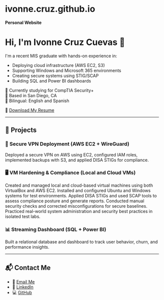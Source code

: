 # ivonne.cruz.github.io  
**Personal Website**

# Hi, I'm Ivonne Cruz Cuevas 👋

I'm a recent MIS graduate with hands-on experience in:

- Deploying cloud infrastructure (AWS EC2, S3)
- Supporting Windows and Microsoft 365 environments
- Creating secure systems using STIG/SCAP
- Building SQL and Power BI dashboards

🌱 Currently studying for CompTIA Security+  
📍 Based in San Diego, CA  
💬 Bilingual: English and Spanish

📄 [Download My Resume](ResumeCruzCuevas.pdf)

---

## 💼 Projects

### 🔐 Secure VPN Deployment (AWS EC2 + WireGuard)  
Deployed a secure VPN on AWS using EC2, configured IAM roles, implemented backups with S3, and applied DISA STIGs for compliance.
### 🖥️ VM Hardening & Compliance (Local and Cloud VMs)
Created and managed local and cloud-based virtual machines using both VirtualBox and AWS EC2.
Installed and configured Ubuntu and Windows systems for test environments.
Applied DISA STIGs and used SCAP tools to assess compliance posture and generate reports.
Conducted manual security checks and corrected misconfigurations for secure baselines.
Practiced real-world system administration and security best practices in isolated test labs.
### 📊 Streaming Dashboard (SQL + Power BI)  
Built a relational database and dashboard to track user behavior, churn, and performance insights.

---

## 📬 Contact Me

- 📧 [Email Me](mailto:ivonne.cruzc1@gmail.com)  
- 💼 [LinkedIn](https://www.linkedin.com/in/ivonne-cruz-cuevas-3693a5263)  
- 💻 [GitHub](https://github.com/GenLax)
